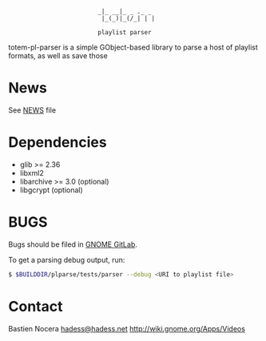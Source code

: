 ```
                         _|_ __|_ _ ._ _
                          |_(_)|_(/_| | |

                         playlist parser
```

totem-pl-parser is a simple GObject-based library to parse a host of
playlist formats, as well as save those

News
====

See [NEWS](NEWS) file

Dependencies
============

- glib >= 2.36
- libxml2
- libarchive >= 3.0 (optional)
- libgcrypt (optional)

BUGS
====

Bugs should be filed in [GNOME GitLab](https://gitlab.gnome.org/GNOME/totem-pl-parser/-/issues).

To get a parsing debug output, run:

```sh
$ $BUILDDIR/plparse/tests/parser --debug <URI to playlist file>
```

Contact
=======

Bastien Nocera <hadess@hadess.net>
http://wiki.gnome.org/Apps/Videos
